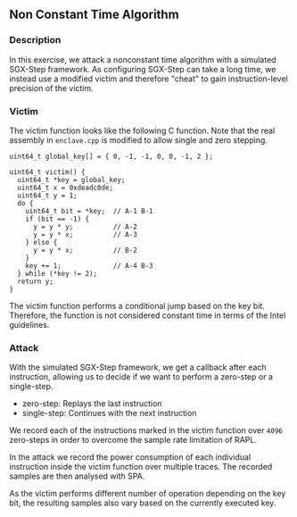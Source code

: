 ## Non Constant Time Algorithm

### Description

In this exercise, we attack a nonconstant time algorithm with a simulated SGX-Step framework.
As configuring SGX-Step can take a long time, we instead use a modified victim and therefore "cheat" to gain instruction-level precision of the victim.

### Victim

The victim function looks like the following C function.
Note that the real assembly in `enclave.cpp` is modified to allow single and zero stepping.

    uint64_t global_key[] = { 0, -1, -1, 0, 0, -1, 2 };

    uint64_t victim() {
      uint64_t *key = global_key;
      uint64_t x = 0xdeadc0de;
      uint64_t y = 1;
      do {
        uint64_t bit = *key;  // A-1 B-1
        if (bit == -1) {
          y = y * y;          // A-2
          y = y * x;          // A-3
        } else {
          y = y * x;          // B-2
        }
        key += 1;             // A-4 B-3
      } while (*key != 2);
      return y;
    }

The victim function performs a conditional jump based on the key bit.
Therefore, the function is not considered constant time in terms of the Intel guidelines.

### Attack

With the simulated SGX-Step framework, we get a callback after each instruction, allowing us to decide if we want to perform a zero-step or a single-step.

* zero-step: Replays the last instruction
* single-step: Continues with the next instruction

We record each of the instructions marked in the victim function over `4096` zero-steps in order to overcome the sample rate limitation of RAPL.

In the attack we record the power consumption of each individual instruction inside the victim function over multiple traces.
The recorded samples are then analysed with SPA.

As the victim performs different number of operation depending on the key bit, the resulting samples also vary based on the currently executed key.


